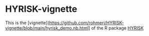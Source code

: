# HYRISK-vignette
This is the [vignette](https://github.com/rohmerj/HYRISK-vignette/blob/main/hyrisk_demo.nb.html] of the R package [HYRISK](www)

